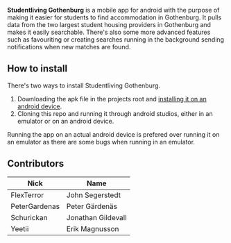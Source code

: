 **Studentliving Gothenburg** is a mobile app for android with the purpose of making it easier for students to find accommodation in Gothenburg.
It pulls data from the two largest student housing providers in Gothenburg and makes it easily searchable. 
There's also some more advanced features such as favouriting or creating searches running in the background sending notifications when new matches are found.

## How to install

There's two ways to install Studentliving Gothenburg. 
1. Downloading the apk file in the projects root and [installing it on an android device](http://www.wikihow.tech/Install-APK-Files-on-Android). 
2. Cloning this repo and running it through android studios, either in an emulator or on an android device.

Running the app on an actual android device is prefered over running it on an emulator as there are some bugs when running in an emulator.

## Contributors

| Nick | Name |
| ------ | -------------- |
| FlexTerror | John Segerstedt |
| PeterGardenas | Peter Gärdenäs |
| Schurickan | Jonathan Gildevall |
| Yeetii  | Erik Magnusson |
